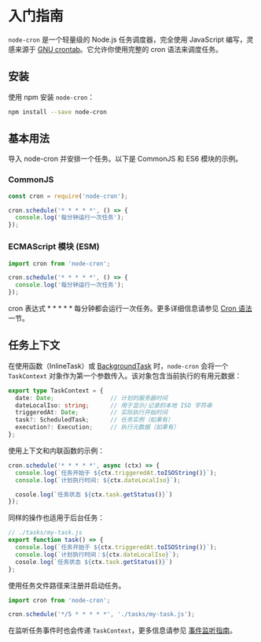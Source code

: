# 入门指南

`node-cron` 是一个轻量级的 Node.js 任务调度器，完全使用 JavaScript 编写，灵感来源于 [GNU crontab](https://www.gnu.org/software/mcron/manual/html_node/Crontab-file.html)。它允许你使用完整的 cron 语法来调度任务。

## 安装

使用 npm 安装 `node-cron`：
```bash
npm install --save node-cron
```
## 基本用法
导入 node-cron 并安排一个任务。以下是 CommonJS 和 ES6 模块的示例。

### CommonJS
```js
const cron = require('node-cron');

cron.schedule('* * * * *', () => {
  console.log('每分钟运行一次任务');
});
```
### ECMAScript 模块 (ESM)
```js
import cron from 'node-cron';

cron.schedule('* * * * *', () => {
  console.log('每分钟运行一次任务');
});
```
cron 表达式 * * * * * 每分钟都会运行一次任务。更多详细信息请参见 [Cron 语法](/cron-syntax) 一节。

## 任务上下文

在使用函数（InlineTask）或 [BackgroundTask](/background-tasks) 时，`node-cron` 会将一个 `TaskContext` 对象作为第一个参数传入。该对象包含当前执行的有用元数据：
```ts
export type TaskContext = {
  date: Date;                // 计划的服务器时间
  dateLocalIso: string;      // 用于显示/记录的本地 ISO 字符串
  triggeredAt: Date;         // 实际执行开始时间
  task?: ScheduledTask;      // 任务实例（如果有）
  execution?: Execution;     // 执行元数据（如果有）
};
```
使用上下文和内联函数的示例：
```js
cron.schedule('* * * * *', async (ctx) => {
  console.log(`任务开始于 ${ctx.triggeredAt.toISOString()}`);
  console.log(`计划执行时间: ${ctx.dateLocalIso}`);

  cosole.log(`任务状态 ${ctx.task.getStatus()}`)
});
```
同样的操作也适用于后台任务：
```js
// ./tasks/my-task.js
export function task() => {
  console.log(`任务开始于 ${ctx.triggeredAt.toISOString()}`);
  console.log(`计划执行时间：${ctx.dateLocalIso}`);
  cosole.log(`任务状态 ${ctx.task.getStatus()}`)
};
```
使用任务文件路径来注册并启动任务。
```js
import cron from 'node-cron';

cron.schedule('*/5 * * * * *', './tasks/my-task.js');
```
在监听任务事件时也会传递 `TaskContext`，更多信息请参见 [事件监听指南](https://nodecron.com/event-listening.html#taskcontext-payload)。